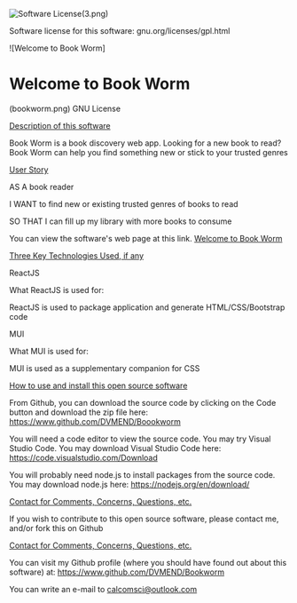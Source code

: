 ![Software License](software-license)(3.png)

Software license for this software:
gnu.org/licenses/gpl.html

![Welcome to Book Worm]



# Welcome to Book Worm
(bookworm.png)
GNU License



  
[Description of this software](description)

Book Worm is a book discovery web app. Looking for a new book to read? Book Worm can help you find something new or stick to your trusted genres


[User Story](user-story) 

AS A book reader 

I WANT to find new or existing trusted genres of books to read 

SO THAT I can fill up my library with more books to consume


You can view the software's web page at this link. [Welcome to Book Worm](https://github.com/DVMEND/Bookworm)

[Three Key Technologies Used, if any](key-technologies-used)

ReactJS 

What ReactJS  is used for:

ReactJS is used to package application and generate HTML/CSS/Bootstrap code

MUI

What MUI is used for:

MUI is used as a supplementary companion for CSS

[How to use and install this open source software](how-to-install)

From Github, you can download the source code by clicking on the Code button and download the zip file here: https://www.github.com/DVMEND/Boookworm

You will need a code editor to view the source code. You may try Visual Studio Code. You may download Visual Studio Code here: https://code.visualstudio.com/Download

You will probably need node.js to install packages from the source code. You may download node.js here: https://nodejs.org/en/download/

[Contact for Comments, Concerns, Questions, etc.](contact)

If you wish to contribute to this open source software, please contact me, and/or fork this on Github

[Contact for Comments, Concerns, Questions, etc.](contact)

You can visit my Github profile (where you should have found out about this software) at: https://www.github.com/DVMEND/Bookworm

You can write an e-mail to calcomsci@outlook.com 
